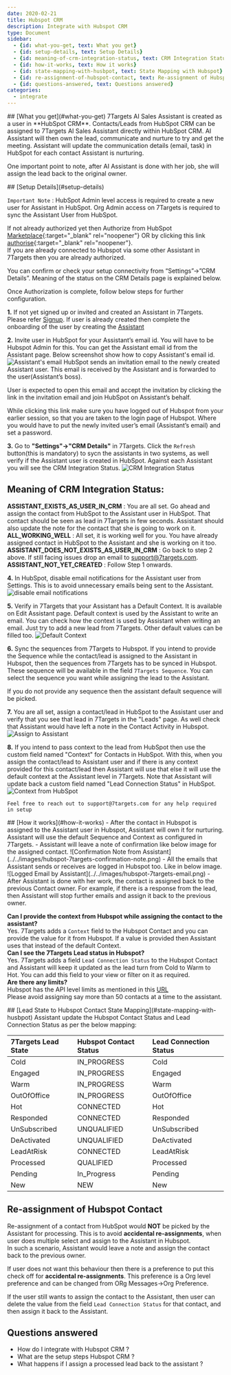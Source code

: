 ```yaml
---
date: 2020-02-21
title: Hubspot CRM 
description: Integrate with Hubspot CRM 
type: Document
sidebar:
  - {id: what-you-get, text: What you get}
  - {id: setup-details, text: Setup Details}
  - {id: meaning-of-crm-integration-status, text: CRM Integration Status}
  - {id: how-it-works, text: How it works}
  - {id: state-mapping-with-husbpot, text: State Mapping with Hubspot}
  - {id: re-assignment-of-hubspot-contact, text: Re-assignment of Hubspot Contact}
  - {id: questions-answered, text: Questions answered}
categories:
  - integrate
---
```


<a name="what-you-get"/>
## [What you get](#what-you-get)
7Targets AI Sales Assistant is created as a user in **HubSpot CRM**.
Contacts/Leads from HubSpot CRM can be assigned to 7Targets AI Sales Assistant directly within HubSpot CRM. AI Assistant will then own the lead, communicate and nurture to try and get the meeting. Assistant will update the communication details (email, task) in HubSpot for each contact Assistant is nurturing.

One important point to note, after AI Assistant is done with her job, she will assign the lead back to the original owner.

<a name="setup-details"/>
## [Setup Details](#setup-details)

`Important Note` : HubSpot Admin level access is required to create a new user for Assistant in HubSpot. Org Admin access on 7Targets is required to sync the Assistant User from HubSpot. 

If not already authorized yet then Authorize from HubSpot [Marketplace](https://app.hubspot.com/ecosystem/6714307/marketplace/apps/sales/crm/7targets-ai-sales-assistant-208066){:target="_blank" rel="noopener"} OR by clicking this link [authorise](https://solution.7targets.com/hubspot-authorize){:target="_blank" rel="noopener"}.  
If you are already connected to Hubspot via some other Assistant in 7Targets then you are already authorized.  

You can confirm or check your setup connectivity from “Settings”->”CRM Details”. Meaning of the status on the CRM Details page is explained below. 

Once Authorization is complete, follow below steps for further configuration.

**1.** If not yet signed up or invited and created an Assistant in 7Targets. Please refer [Signup](../../getting-started/signup/). If user is already created then complete the onboarding of the user by creating the [Assistant](../../getting-started/create-your-assistant/)

**2.**  Invite user in HubSpot for your Assistant’s email id. You will have to be Hubspot Admin for this. You can get the Assistant email id from the Assistant page. Below screenshot show how to copy Assistant's email id.  
![Assistant's email](../../images/assistant-email.png)
HubSpot sends an invitation email to the newly created Assistant user. This email is received by the Assistant and is forwarded to the user(Assistant’s boss).  

User is expected to open this email and accept the invitation by clicking the link in the invitation email and join HubSpot on Assistant’s behalf.  

While clicking this link make sure you have logged out of Hubspot from your earlier session, so that you are taken to the login page of Hubspot. Where you would have to put the newly invited user’s email (Assistant’s email) and set a password.

**3.** Go to **"Settings"->"CRM Details"** in 7Targets. Click the `Refresh` button(this is mandatory) to sycn the assistants in two systems, as well verify if the Assistant user is created in HubSpot. Against each Assistant you will see the CRM Integration Status. ![CRM Integration Status](../../images/crm-integration-status.png)

## Meaning of CRM Integration Status:  
**ASSISTANT_EXISTS_AS_USER_IN_CRM** : You are all set. Go ahead and assign the contact from HubSpot to the Assistant user in HubSpot. That contact should be seen as lead in 7Targets in few seconds. Assistant should also update the note for the contact that she is going to work on it.  
**ALL_WORKING_WELL** : All set, it is working well for you. You have already assigned contact in HubSpot to the Assistant and she is working on it too.  
**ASSISTANT_DOES_NOT_EXISTS_AS_USER_IN_CRM** : Go back to step 2 above. If still facing issues drop an email to support@7targets.com.  
**ASSISTANT_NOT_YET_CREATED** : Follow Step 1 onwards.   

**4.** In HubSpot, disable email notifications for the Assistant user from Settings. This is to avoid unnecessary emails being sent to the Assistant. 
![disable email notifications](../../images/disable-email-notifications.png)

**5.** Verify in 7Targets that your Assistant has a Default Context. It is available on Edit Assistant page. Default context is used by the Assistant to write an email. You can check how the context is used by Assistant when writing an email. Just try to add a new lead from 7Targets. Other default values can be filled too. 
![Default Context](../../images/assistant-defaults.png)

**6.** Sync the sequences from 7Targets to Hubspot. If you intend to provide the Sequence while the contact/lead is assigned to the Assistant in Hubspot, then the sequences from 7Targets has to be synced in Hubspot. These sequence will be available in the field `7Targets Sequence`. You can select the sequence you want while assigning the lead to the Assistant.

If you do not provide any sequence then the assistant default sequence will be picked. 

**7.** You are all set, assign a contact/lead in HubSpot to the Assistant user and verify that you see that lead in 7Targets in the "Leads" page. As well check that Assistant would have left a note in the Contact Activity in Hubspot.
![Assign to Assistant](../../images/assign-to-assistant.png)

**8.**  If you intend to pass context to the lead from HubSpot then use the custom field named "Context" for Contacts in HubSpot. With this, when you assign the contact/lead to Assistant user and if there is any context provided for this contact/lead then Assistant will use that else it will use the default context at the Assistant level in 7Targets. Note that Assistant will update back a custom field named "Lead Connection Status" in HubSpot.
![Context from HubSpot](../../images/context-in-hubspot.png)

`Feel free to reach out to support@7targets.com for any help required in setup`

<a name="how-it-works"/>
## [How it works](#how-it-works)
- After the contact in Hubspot is assigned to the Assistant user in Hubspot, Assistant will own it for nurturing. Assistant will use the default Sequence and Context as configured in 7Targets.
- Assistant will leave a note of confirmation like below image for the assigned contact.
![Confirmation Note from Assistant](../../images/hubspot-7targets-confirmation-note.png)
- All the emails that Assistant sends or receives are logged in Hubspot too. Like in below image. 
![Logged Email by Assistant](../../images/hubspot-7targets-email.png)
- After Assistant is done with her work, the contact is assigned back to the previous Contact owner. For example, if there is a response from the lead, then Assistant will stop further emails and assign it back to the previous owner. 

**Can I provide the context from Hubspot while assigning the contact to the assistant?**  
Yes. 7Targets adds a `Context` field to the Hubspot Contact and you can provide the value for it from Hubspot. If a value is provided then Assistant uses that instead of the default Context.   
**Can I see the 7Targets Lead status in Hubspot?**  
Yes. 7Targets adds a field `Lead Connection Status` to the Hubspot Contact and Assistant will keep it updated as the lead turn from Cold to Warm to Hot. You can add this field to your view or filter on it as required.   
**Are there any limits?**   
Hubspot has the API level limits as mentioned in this [URL](https://legacydocs.hubspot.com/apps/api_guidelines)   
Please avoid assigning say more than 50 contacts at a time to the assistant.  

<a name="state-mapping-with-husbpot"/>
## [Lead State to Hubspot Contact State Mapping](#state-mapping-with-husbpot)
Assistant update the Hubspot Contact Status and Lead Connection Status as per the below mapping:

| 7Targets Lead State | Hubspot Contact Status | Lead Connection Status | 
|:-------|:--------|:--------|
| Cold | IN_PROGRESS | Cold |
| Engaged | IN_PROGRESS | Engaged |
| Warm | IN_PROGRESS | Warm |
| OutOfOffice | IN_PROGRESS | OutOfOffice |
| Hot | CONNECTED | Hot |
| Responded | CONNECTED | Responded |
| UnSubscribed | UNQUALIFIED | UnSubscribed |
| DeActivated | UNQUALIFIED | DeActivated |
| LeadAtRisk | CONNECTED | LeadAtRisk |
| Processed | QUALIFIED | Processed |
| Pending | In_Progress | Pending |
| New | NEW | New |

## Re-assignment of Hubspot Contact
Re-assignment of a contact from HubSpot would **NOT** be picked by the Assistant for processing. This is to avoid **accidental re-assignments**, when user does multiple select and assign to the Assistant in Hubspot.  
In such a scenario, Assistant would leave a note and assign the contact back to the previous owner.

If user does not want this behaviour then there is a preference to put this check off for **accidental re-assignments**. This preference is a Org level preference and can be changed from ORg Messages->Org Preference. 

If the user still wants to assign the contact to the Assistant, then user can delete the value from the field `Lead Connection Status` for that contact, and then assign it back to the Assistant. 

## Questions answered
- How do I integrate with Hubspot CRM ?
- What are the setup steps Hubspot CRM ?
- What happens if I assign a processed lead back to the assistant ? 

